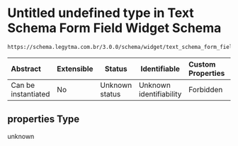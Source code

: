 # Untitled undefined type in Text Schema Form Field Widget Schema

```txt
https://schema.legytma.com.br/3.0.0/schema/widget/text_schema_form_field_widget.schema.json#/properties
```




| Abstract            | Extensible | Status         | Identifiable            | Custom Properties | Additional Properties | Access Restrictions | Defined In                                                                                                                       |
| :------------------ | ---------- | -------------- | ----------------------- | :---------------- | --------------------- | ------------------- | -------------------------------------------------------------------------------------------------------------------------------- |
| Can be instantiated | No         | Unknown status | Unknown identifiability | Forbidden         | Allowed               | none                | [text_schema_form_field_widget.schema.json\*](../schema/widget/text_schema_form_field_widget.schema.json) |

## properties Type

unknown
